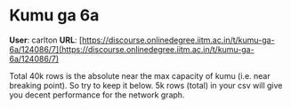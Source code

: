 # Kumu ga 6a

**User**: carlton
**URL**: [https://discourse.onlinedegree.iitm.ac.in/t/kumu-ga-6a/124086/7](https://discourse.onlinedegree.iitm.ac.in/t/kumu-ga-6a/124086/7)

Total 40k rows is the absolute near the max capacity of kumu (i.e. near breaking point). So try to keep it below. 5k rows (total) in your csv will give you decent performance for the network graph.
